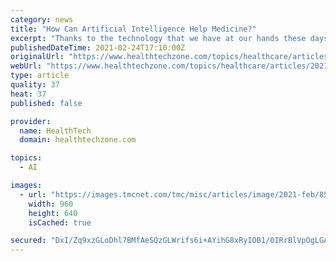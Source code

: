 ```yaml
---
category: news
title: "How Can Artificial Intelligence Help Medicine?"
excerpt: "Thanks to the technology that we have at our hands these days, our everyday lives are much easier. We are able to complete multiple tasks without even leaving the comfort of our homes, stay updated on the latest news,"
publishedDateTime: 2021-02-24T17:10:00Z
originalUrl: "https://www.healthtechzone.com/topics/healthcare/articles/2021/02/24/448103-how-artificial-intelligence-help-medicine.htm"
webUrl: "https://www.healthtechzone.com/topics/healthcare/articles/2021/02/24/448103-how-artificial-intelligence-help-medicine.htm"
type: article
quality: 37
heat: 37
published: false

provider:
  name: HealthTech
  domain: healthtechzone.com

topics:
  - AI

images:
  - url: "https://images.tmcnet.com/tmc/misc/articles/image/2021-feb/8543162100-artificial-intelligence-3382507_960_720.jpg"
    width: 960
    height: 640
    isCached: true

secured: "DxI/Zq9xzGLoDhl7BMfAeSQzGLWrifs6i+AYihG8xRyIOB1/0IRrBlVpOgLGAzvzZmBHfgjJymqCayYiiyc7fVxcLhzBdArrZ77EeibR9GtGuyfhP+cprOdbjmrN4IIUoDtFyBzSVKrEOBxyKHm8JrByQd1Ha/RmKdCmpcSpiVpkk/tZdkZ2fTanhMTFKsYDGdZZcLG8c6tPvWz+/54fr3Htl3lv+MJnQQygU+3W035hzIbnS0O8Q0rLHBKunUr/DSpoFNoFJrykfmE+UdWOZLATUuuyucExT6UMDf7htYmNXnxVW/8+W0VdfHrOgZeRaEi37eE6xHwtVpLOWRT1wmLZqLBGp58K7ljISuqKIro=;/6eCqfdFEEnYMs9hKTrcNw=="
---
```


